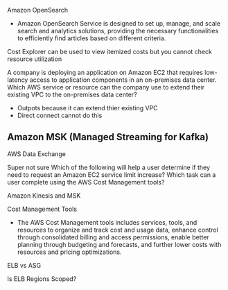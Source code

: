 Amazon OpenSearch
- Amazon OpenSearch Service is designed to set up, manage, and scale search and analytics solutions, providing the necessary functionalities to efficiently find articles based on different criteria.

Cost Explorer can be used to view itemized costs but you cannot check resource utilization

A company is deploying an application on Amazon EC2 that requires low-latency access to application components in an on-premises data center. Which AWS service or resource can the company use to extend their existing VPC to the on-premises data center?
- Outpots because it can extend thier existing VPC
- Direct connect cannot do this

Amazon MSK (Managed Streaming for Kafka)
- 

AWS Data Exchange

Super not sure
Which of the following will help a user determine if they need to request an Amazon EC2 service limit increase?
Which task can a user complete using the AWS Cost Management tools?

Amazon Kinesis and MSK

Cost Management Tools
- The AWS Cost Management tools includes services, tools, and resources to organize and track cost and usage data, enhance control through consolidated billing and access permissions, enable better planning through budgeting and forecasts, and further lower costs with resources and pricing optimizations.

ELB vs ASG

Is ELB Regions Scoped?